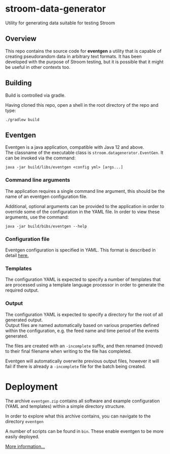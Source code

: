 # stroom-data-generator
Utility for generating data suitable for testing Stroom

## Overview
This repo contains the source code for **eventgen** a utility that is capable of creating pseudorandom data
in arbitrary text formats.  It has been developed with the purpose of Stroom testing, but it is possible
that it might be useful in other contexts too.

## Building
Build is controlled via gradle.  

Having cloned this repo, open a shell in the root directory of the repo and type:
```shell script
./gradlew build
```

## Eventgen
Eventgen is a java application, compatible with Java 12 and above.  
The classname of the executable class is `stroom.datagenerator.EventGen`.
It can be invoked via the command:
```
java -jar build/libs/eventgen <config yml> [args...]
```
### Command line arguments
The application requires a single command line argument, this should be the name of an eventgen configuration file.

Additional, optional arguments can be provided to the application in order to override some of the configuration in the YAML file.
In order to view these arguments, use the command:
```
java -jar build/bibs/eventgen --help
```

### Configuration file
Eventgen configuration is specified in YAML.  This format is described in detail [here.](config.md)

### Templates
The configuration YAML is expected to specify a number of templates that are processed using a template language processor 
in order to generate the required output.

### Output
The configuration YAML is expected to specify a directory for the root of all generated output.  
Output files are named automatically based on various properties defined within the configuration, e.g. the feed name
and time period of the events generated.

The files are created with an `-incomplete` suffix, and then renamed (moved) to their final filename when writing to
the file has completed. 

Eventgen will automatically overwrite previous output files, however it will fail if there is already a `-incomplete` 
file for the batch being created.

# Deployment
The archive `eventgen.zip` contains all software and example configuration (YAML and templates) 
within a simple directory structure.

In order to explore what this archive contains, you can navigate to the directory `eventgen`

A number of scripts can be found in `bin`.  These enable eventgen to be more easily deployed.

[More information...](deployment.md)